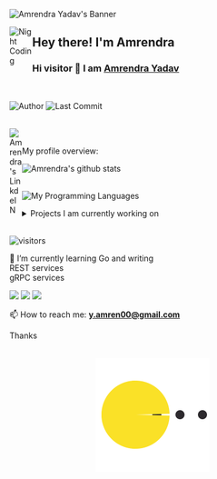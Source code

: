 ![Amrendra Yadav's Banner](https://raw.githubusercontent.com/amren1254/amren1254/master/Screenahot_2021214-205429.png)


<img alt="Night Coding" src="./assets/Hand%20Wave.gif" width='40' align="left"/><h2>Hey there! I'm Amrendra</h2>




### Hi visitor 👋 I am [Amrendra Yadav](https://amren1254.github.io)
<br />

![Author](https://img.shields.io/badge/author-amren1254-green)
![Last Commit](https://img.shields.io/github/last-commit/amren1254/amren1254.github.io)

<br />

<a href="https://www.linkedin.com/in/amrendrayadav-1254/">
  <img align="left" alt="Amrendra's LinkdeIN" width="22px" src="https://cdn.jsdelivr.net/npm/simple-icons@v3/icons/linkedin.svg" />
</a>
<br />

<div><p>My profile overview: </p></div>

![Amrendra's github stats](https://github-readme-stats.vercel.app/api?username=amren1254&show_icons=true&theme=algolia&include_all_commits=true&count_private=true")
<br />
<br />

![My Programming Languages]("https://github-readme-stats-eight-theta.vercel.app/api/top-langs/?username=amren1254&layout=compact&langs_count=8&theme=algolia")
<br />
<details>
<summary>
  Projects I am currently working on
</summary>

<br />

[![ReadMe Card](https://github-readme-stats.vercel.app/api/pin/?username=amren1254&repo=go-tutorial)](https://github.com/amren1254/golang-tutorial)
[![ReadMe Card](https://github-readme-stats.vercel.app/api/pin/?username=amren1254&repo=net_banking)](https://github.com/amren1254/net_banking)
</details>
<br />


![visitors](https://visitor-badge.laobi.icu/badge?page_id=amren1254.amren1254)

🌱 I’m currently learning Go and writing
       <br /> REST services<br />
        gRPC services<br />



<a href="https://linkedin.com/in/amrendrayadav-1254"><img src="https://img.shields.io/badge/-Amrendra Yadav?style=flat&logo=Linkedin&logoColor=white"/></a>
<a href="mailto:y.amren00@gmail.com"><img src="https://img.shields.io/badge/-Amrendra Yadav?style=flat&logo=Gmail&logoColor=white"/></a>
<a href="https://instagram.com/amren125"><img src="https://img.shields.io/badge/-Amrendra Yadav?style=flat&logo=Instagram&logoColor=white"/></a>



📫 How to reach me: 
        **y.amren00@gmail.com**

Thanks

<div align="center">
	<br>
	<img src="https://raw.githubusercontent.com/amren1254/amren1254/master/pacman.svg?sanitize=true" width="200" height="200">
	<br>

<!--
**amren1254/amren1254** is a ✨ _special_ ✨ repository because its `README.md` (this file) appears on your GitHub profile.

Here are some ideas to get you started:

- 🔭 I’m currently working on ...
🌱 I’m currently learning Go and writing REST services and GRPC services
- 👯 I’m looking to collaborate on Go Apps
- 🤔 I’m looking for help with ...
- 💬 Ask me about ...
📫 How to reach me: ######**y.amren00@gmail.com**
- 😄 Pronouns: ...
- ⚡ Fun fact: ...
-->

